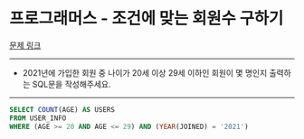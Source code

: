 # 프로그래머스 - 조건에 맞는 회원수 구하기

[문제 링크](https://school.programmers.co.kr/learn/courses/30/lessons/131535)

---

- 2021년에 가입한 회원 중 나이가 20세 이상 29세 이하인 회원이 몇 명인지 출력하는 SQL문을 작성해주세요.

---

```sql
SELECT COUNT(AGE) AS USERS
FROM USER_INFO
WHERE (AGE >= 20 AND AGE <= 29) AND (YEAR(JOINED) = '2021')
```
